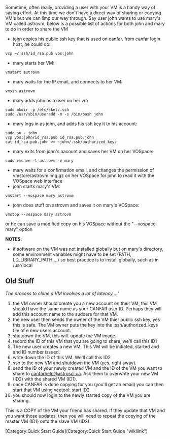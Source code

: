 Sometime, often really, providing a user with your VM is a handy way of saving effort. At this time we don't have a direct way of sharing or copying VM's but we can limp our way through. Say user john wants to use mary's VM called astrovm, below is a possible list of actions for both john and mary to do in order to share the VM

-   john copies his public ssh key that is used on canfar. from canfar login host, he could do:

<!-- -->

    vcp ~/.ssh/id_rsa.pub vos:john

-   mary starts her VM:

<!-- -->

    vmstart astrovm

-   mary waits for the IP email, and connects to her VM:

<!-- -->

    vmssh astrovm

-   mary adds john as a user on her vm

<!-- -->

    sudo mkdir -p /etc/skel/.ssh
    sudo /usr/sbin/useradd -m -s /bin/bash john

-   mary logs in as john, and adds his ssh key it to his account:

<!-- -->

    sudo su - john
    vcp vos:john/id_rsa.pub id_rsa.pub.john
    cat id_rsa.pub.john >> ~john/.ssh/authorized_keys

-   mary exits from john's aacount and saves her VM on her VOSpace:

<!-- -->

    sudo vmsave -t astrovm -v mary

-   mary waits for a confirmation email, and changes the permission of vmstore/astrovm.img.gz on her VOSpace for john to read it with the VOSpace web interface
-   john starts mary's VM:

<!-- -->

    vmstart --vospace mary astrovm

-   john does stuff on astrovm and saves it on mary's VOSpace:

<!-- -->

    vmstop --vospace mary astrovm

or he can save a modified copy on his VOSpace without the "--vospace mary" option

**NOTES**:

-   if software on the VM was not installed globally but on mary's directory, some environment variables might have to be set (PATH, LD\_LIBRARY\_PATH,...) so best practice is to install globally, such as in /usr/local

Old Stuff
---------

*The process to clone a VM involves a lot of latency....*'

1.  the VM owner should create you a new account on their VM, this VM should have the same name as your CANFAR user ID. Perhaps they will add this account name to the sudoers for that VM.
2.  the new user then sends the owner of the VM thier public ssh key, yes this is safe. The VM owner puts the key into the .ssh/authorized\_keys file of e new users account.
3.  shutdown the VM, this will. update the VM image.
4.  record the ID of this VM that you are going to share, we'll call this ID1
5.  The new user creates a new VM. This VM will be initiated, started and and ID number issued.
6.  write down the ID of this VM. We'll call this ID2
7.  ssh to the new VM and shutdown the VM (yes, right away).
8.  send the ID of your newly created VM and the ID of the VM you want to share to canfarhelp@astrosci.ca. Ask them to overwrite your new VM (ID2) with the shared VM (ID1).
9.  once CANFAR is done copying for you (you'll get an email) you can then start that VM using vcetool: start ID2
10. you should now login to the newly started copy of the VM you are sharing.

This is a COPY of the VM your friend has shared. If they update that VM and you want those updates, then you will need to repeat the copying of the master VM (ID1) onto the slave VM (ID2).

[Category:Quick Start Guide](Category:Quick Start Guide "wikilink")

